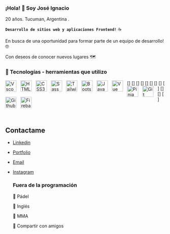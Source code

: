 ### ¡Hola! :wave: Soy José Ignacio
20 años. Tucuman, Argentina .

**`Desarrollo de sitios web y aplicaciones Frontend!`** :coffee:


En busca de una oportunidad para formar parte de un equipo de desarrollo! 🤓


Con deseos de conocer nuevos lugares 🗺️



### :briefcase: Tecnologías - herramientas que utilizo

[<img align="left" alt="Vscode" width="35px" src="https://cdn.jsdelivr.net/gh/devicons/devicon/icons/vscode/vscode-original.svg" style="padding-right:10px;" />]
[<img align="left" alt="HTML5" width="35px" src="https://cdn.jsdelivr.net/gh/devicons/devicon/icons/html5/html5-original.svg" style="padding-right:10px;" />]
[<img align="left" alt="CSS3" width="35px" src="https://cdn.jsdelivr.net/gh/devicons/devicon/icons/css3/css3-original.svg" style="padding-right:10px;" />]
[<img align="left" alt="Sass" width="35px" src="https://cdn.jsdelivr.net/gh/devicons/devicon/icons/sass/sass-original.svg" style="padding-right:10px;" />]
[<img align="left" alt="Tailwind" width="35px" src="https://cdn.icon-icons.com/icons2/2107/PNG/512/file_type_tailwind_icon_130128.png" style="padding-right:10px;" />]
[<img align="left" alt="Bootstrap" width="35px" src="https://cdn.jsdelivr.net/gh/devicons/devicon/icons/bootstrap/bootstrap-original.svg" style="padding-right:10px;" />]
[<img align="left" alt="JavaScript" width="35px" src="https://cdn.jsdelivr.net/gh/devicons/devicon/icons/javascript/javascript-original.svg" style="padding-right:10px;" />]
[<img align="left" alt="Vue" width="35px" src="https://cdn.jsdelivr.net/gh/devicons/devicon/icons/vuejs/vuejs-original.svg" style="padding-right:10px;" />]
[<img align="left" alt="Pinia" width="35px" src="https://pinia.vuejs.org/logo.svg" style="padding-right:10px;" />]
[<img align="left" alt="Git" width="35px" src="https://cdn.jsdelivr.net/gh/devicons/devicon/icons/git/git-original.svg" style="padding-right:10px;" />]
[<img align="left" alt="Github" width="35px" src="https://cdn.jsdelivr.net/gh/devicons/devicon/icons/github/github-original.svg" style="padding-right:10px;" />]
[<img align="left" alt="Firebase" width="35px" src="https://cdn.jsdelivr.net/gh/devicons/devicon/icons/firebase/firebase-plain-wordmark.svg" style="padding-right:10px;" />]

</br>
</br>

## Contactame

* [Linkedin](https://www.linkedin.com/in/jose-ignacio-robledo-puly-008661239/)
* [Portfolio](https://portfolio-puly-v2.netlify.app)
* [Email](pulygarcia09@gmail.com)
* [Instagram](https://www.instagram.com/puly___garcia/)

  ### Fuera de la programación
  
  🎾 Pádel
  
  📖 Inglés
  
  🥊 MMA
  
  🍕 Compartir con amigos
  

